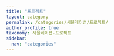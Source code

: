 ```yaml
---
title: "프로젝트"
layout: category
permalink: /categories/시뮬레이션/프로젝트/
author_profile: true
taxonomy: 시뮬레이션-프로젝트
sidebar:
  nav: "categories"
---
```

